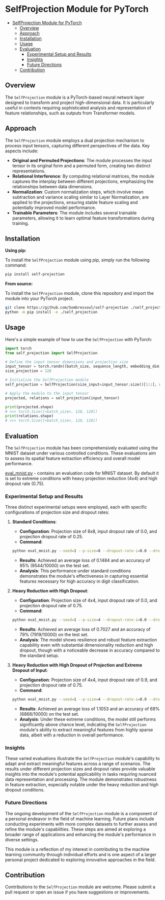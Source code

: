 # SelfProjection Module for PyTorch
- [SelfProjection Module for PyTorch](#selfprojection-module-for-pytorch)
  - [Overview](#overview)
  - [Approach](#approach)
  - [Installation](#installation)
  - [Usage](#usage)
  - [Evaluation](#evaluation)
    - [Experimental Setup and Results](#experimental-setup-and-results)
    - [Insights](#insights)
    - [Future Directions](#future-directions)
  - [Contribution](#contribution)

## Overview
The `SelfProjection` module is a PyTorch-based neural network layer designed to transform and project high-dimensional data. It is particularly useful in contexts requiring sophisticated analysis and representation of feature relationships, such as outputs from Transformer models.

## Approach
The `SelfProjection` module employs a dual projection mechanism to process input tensors, capturing different perspectives of the data. Key aspects include:

- **Original and Permuted Projections**: The module processes the input tensor in its original form and a permuted form, creating two distinct representations.
- **Relational Interference**: By computing relational matrices, the module captures the interplay between different projections, emphasizing the relationships between data dimensions.
- **Normalization**: Custom normalization steps, which involve mean subtraction and variance scaling similar to Layer Normalization, are applied to the projections, ensuring stable feature scaling and potentially improved model performance.
- **Trainable Parameters**: The module includes several trainable parameters, allowing it to learn optimal feature transformations during training.

## Installation

__Using pip:__

To install the `SelfProjection` module using pip, simply run the following command:

```bash
pip install self-projection
```

__From source:__

To install the `SelfProjection` module, clone this repository and import the module into your PyTorch project.

```bash
git clone https://github.com/Sombressoul/self-projection ./self_projection
python -m pip install -e ./self_projection
```

## Usage

Here's a simple example of how to use the `SelfProjection` with PyTorch:

```python
import torch
from self_projection import SelfProjection

# Define the input tensor dimensions and projection size
input_tensor = torch.randn((batch_size, sequence_length, embedding_dim))
size_projection = 128

# Initialize the SelfProjection module
self_projection = SelfProjection(size_input=input_tensor.size()[1::], size_projection=size_projection)

# Apply the module to the input tensor
projected, relations = self_projection(input_tensor)

print(projected.shape)
# >>> torch.Size([<batch_size>, 128, 128])
print(relations.shape)
# >>> torch.Size([<batch_size>, 128, 128])
```

## Evaluation

The `SelfProjection` module has been comprehensively evaluated using the MNIST dataset under various controlled conditions. These evaluations aim to assess its spatial feature extraction efficiency and overall model performance.

[eval_mnist.py](eval_mnist.py) - contains an evaluation code for MNIST dataset. By default it is set to extreme conditions with heavy projection reduction (4x4) and high dropout rate (0.75).

### Experimental Setup and Results

Three distinct experimental setups were employed, each with specific configurations of projection size and dropout rates:

1. **Standard Conditions**:
   - **Configuration**: Projection size of 8x8, input dropout rate of 0.0, and projection dropout rate of 0.25.
   - **Command**:
    ```bash
    python eval_mnist.py --seed=1 --p-size=8 --dropout-rate-i=0.0 --dropout-rate-p=0.25 --batch-size=64 --epochs=10 --lr=1.0 --gamma=0.7
    ```
   - **Results**: Achieved an average loss of 0.1484 and an accuracy of 95% (9544/10000) on the test set.
   - **Analysis**: This performance under standard conditions demonstrates the module's effectiveness in capturing essential features necessary for high accuracy in digit classification.

2. **Heavy Reduction with High Dropout**:
   - **Configuration**: Projection size of 4x4, input dropout rate of 0.0, and projection dropout rate of 0.75.
   - **Command**:
    ```bash
    python eval_mnist.py --seed=1 --p-size=4 --dropout-rate-i=0.0 --dropout-rate-p=0.75 --batch-size=64 --epochs=10 --lr=1.0 --gamma=0.7
    ```
   - **Results**: Achieved an average loss of 0.7027 and an accuracy of 79% (7919/10000) on the test set.
   - **Analysis**: The model shows resilience and robust feature extraction capability even with substantial dimensionality reduction and high dropout, though with a noticeable decrease in accuracy compared to the standard setup.

3. **Heavy Reduction with High Dropout of Projection and Extreme Dropout of Input**:
   - **Configuration**: Projection size of 4x4, input dropout rate of 0.9, and projection dropout rate of 0.75.
   - **Command**:
    ```bash
    python eval_mnist.py --seed=1 --p-size=4 --dropout-rate-i=0.9 --dropout-rate-p=0.75 --batch-size=64 --epochs=10 --lr=1.0 --gamma=0.7
    ```
   - **Results**: Achieved an average loss of 1.1053 and an accuracy of 69% (6868/10000) on the test set.
   - **Analysis**: Under these extreme conditions, the model still performs significantly above chance level, indicating the `SelfProjection` module's ability to extract meaningful features from highly sparse data, albeit with a reduction in overall performance.


### Insights

These varied evaluations illustrate the `SelfProjection` module's capability to adapt and extract meaningful features across a range of scenarios. The results under different projection sizes and dropout rates provide valuable insights into the module's potential applicability in tasks requiring nuanced data representation and processing. The module demonstrates robustness in feature extraction, especially notable under the heavy reduction and high dropout conditions.

### Future Directions

The ongoing development of the `SelfProjection` module is a component of a personal endeavor in the field of machine learning. Future plans include conducting experiments with more complex datasets to further assess and refine the module's capabilities. These steps are aimed at exploring a broader range of applications and enhancing the module's performance in diverse settings.

This module is a reflection of my interest in contributing to the machine learning community through individual efforts and is one aspect of a larger personal project dedicated to exploring innovative approaches in the field.

## Contribution

Contributions to the `SelfProjection` module are welcome. Please submit a pull request or open an issue if you have suggestions or improvements.

